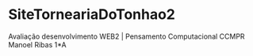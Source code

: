 # SiteTorneariaDoTonhao2
Avaliação desenvolvimento WEB2 | Pensamento Computacional CCMPR Manoel Ribas 1*A
